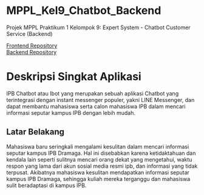 # MPPL_Kel9_Chatbot_Backend
Projek MPPL Praktikum 1 Kelompok 9: Expert System - Chatbot Customer Service (Backend)

<a href="https://github.com/feby9/MPPL_Kel9_Chatbot_Frontend">Frontend Repository</a>  
<a href="https://github.com/tobialbertino/MPPL_Kel9_Chatbot_Backend">Backend Repository</a>

# Deskripsi Singkat Aplikasi

IPB Chatbot atau Ibot yang merupakan sebuah aplikasi Chatbot yang terintegrasi dengan instant messenger populer, yakni LINE Messenger, dan dapat membantu mahasiswa serta calon mahasiswa IPB dalam mencari informasi seputar kampus IPB dengan lebih mudah.

## Latar Belakang
Mahasiswa baru seringkali mengalami kesulitan dalam mencari informasi seputar kampus IPB Dramaga. Hal ini disebabkan karena ketidaktahuan dan kendala lain seperti sulitnya mencari orang dekat yang mengetahui, waktu respon yang lama dari akun sosial media resmi ipb, dan informasi yang tidak terpusat. Akibatnya mahasiswa kesulitan mendapatkan informasi seputar kampus IPB Dramaga,  sehingga kuliah mereka terganggu dan mahasiswa sulit beradaptasi di kampus IPB.